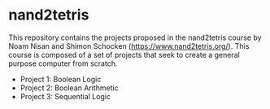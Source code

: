 # nand2tetris
This repository contains the projects proposed in the nand2tetris course by Noam Nisan and Shimon Schocken (https://www.nand2tetris.org/). This course is composed of a set of projects that seek to create a general purpose computer from scratch.

<ul>
  <li>Project 1: Boolean Logic</li>
  <li>Project 2: Boolean Arithmetic</li>
  <li>Project 3: Sequential Logic</li>
</ul>
